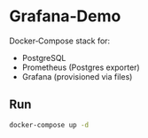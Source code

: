 # Grafana‑Demo

Docker‑Compose stack for:
- PostgreSQL
- Prometheus (Postgres exporter)
- Grafana (provisioned via files)

## Run

```bash
docker-compose up -d
